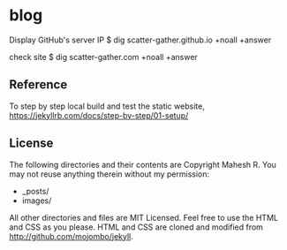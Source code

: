 # blog

Display GitHub's server IP
$ dig scatter-gather.github.io +noall +answer

check site 
$ dig scatter-gather.com +noall +answer

## Reference
To step by step local build and test the static website,
https://jekyllrb.com/docs/step-by-step/01-setup/

## License

The following directories and their contents are Copyright Mahesh R.
You may not reuse anything therein without my permission:

* \_posts/
* images/

All other directories and files are MIT Licensed. Feel free to use the HTML and
CSS as you please.  HTML and CSS are cloned and modified from 
http://github.com/mojombo/jekyll.
